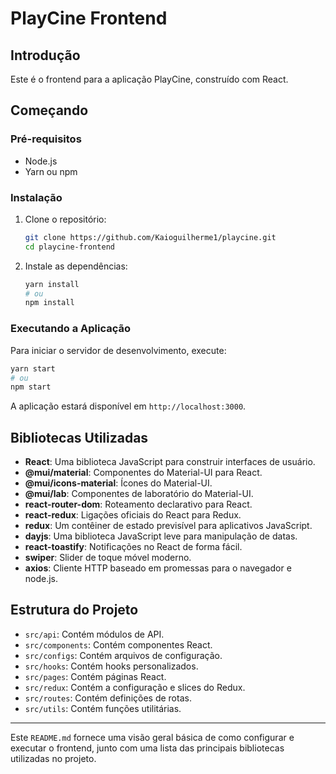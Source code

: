 # PlayCine Frontend

## Introdução

Este é o frontend para a aplicação PlayCine, construído com React.

## Começando

### Pré-requisitos

- Node.js
- Yarn ou npm

### Instalação

1. Clone o repositório:
   ```bash
   git clone https://github.com/Kaioguilherme1/playcine.git
   cd playcine-frontend
   ```

2. Instale as dependências:
   ```bash
   yarn install
   # ou
   npm install
   ```

### Executando a Aplicação

Para iniciar o servidor de desenvolvimento, execute:
```bash
yarn start
# ou
npm start
```

A aplicação estará disponível em `http://localhost:3000`.

## Bibliotecas Utilizadas

- **React**: Uma biblioteca JavaScript para construir interfaces de usuário.
- **@mui/material**: Componentes do Material-UI para React.
- **@mui/icons-material**: Ícones do Material-UI.
- **@mui/lab**: Componentes de laboratório do Material-UI.
- **react-router-dom**: Roteamento declarativo para React.
- **react-redux**: Ligações oficiais do React para Redux.
- **redux**: Um contêiner de estado previsível para aplicativos JavaScript.
- **dayjs**: Uma biblioteca JavaScript leve para manipulação de datas.
- **react-toastify**: Notificações no React de forma fácil.
- **swiper**: Slider de toque móvel moderno.
- **axios**: Cliente HTTP baseado em promessas para o navegador e node.js.

## Estrutura do Projeto

- `src/api`: Contém módulos de API.
- `src/components`: Contém componentes React.
- `src/configs`: Contém arquivos de configuração.
- `src/hooks`: Contém hooks personalizados.
- `src/pages`: Contém páginas React.
- `src/redux`: Contém a configuração e slices do Redux.
- `src/routes`: Contém definições de rotas.
- `src/utils`: Contém funções utilitárias.

---

Este `README.md` fornece uma visão geral básica de como configurar e executar o frontend, junto com uma lista das principais bibliotecas utilizadas no projeto.